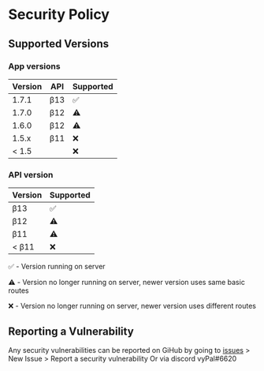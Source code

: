 # Security Policy

## Supported Versions

### App versions
| Version | API   | Supported          |
| ------- | ----- | ------------------ |
| 1.7.1   |  β13  | :white_check_mark: |
| 1.7.0   |  β12  | :warning:          |
| 1.6.0   |  β12  | :warning:          |
| 1.5.x   |  β11  | :x:                |
| < 1.5   |       | :x:                |

### API version
| Version | Supported          |
| ------- | ------------------ |
| β13     | :white_check_mark: |
| β12     | :warning:          |
| β11     | :warning:          |
| < β11   | :x:                |

:white_check_mark: - Version running on server

:warning: - Version no longer running on server, newer version uses same basic routes

:x: - Version no longer running on server, newer version uses different routes

## Reporting a Vulnerability

Any security vulnerabilities can be reported on GiHub by going to [issues](https://github.com/DislikesSchool/EduPage2/issues) > New Issue > Report a security vulnerability
Or via discord vyPal#6620
